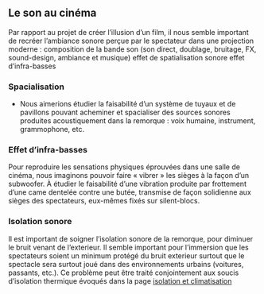 ## Le son au cinéma

Par rapport au projet de créer l’illusion d’un film, il nous semble important de recréer l’ambiance sonore perçue par le spectateur dans une projection moderne :
    composition de la bande son (son direct, doublage, bruitage, FX, sound-design, ambiance et musique)
    effet de spatialisation sonore
    effet d’infra-basses

### Spacialisation

- Nous aimerions étudier la faisabilité d’un système de tuyaux et de pavillons pouvant acheminer et spacialiser des sources sonores produites acoustiquement dans la remorque : voix humaine, instrument, grammophone, etc.

### Effet d’infra-basses

Pour reproduire les sensations physiques éprouvées dans une salle de cinéma, nous imaginons pouvoir faire « vibrer » les sièges à la façon d’un subwoofer. À étudier le faisabilité d’une vibration produite par frottement d’une came dentelée contre une butée, transmise de façon solidienne aux sièges des spectateurs, eux-mêmes fixés sur silent-blocs.

### Isolation sonore
Il est important de soigner l’isolation sonore de la remorque, pour diminuer le bruit venant de l’exterieur. Il semble important pour l’immersion que les spectateurs soient un minimum protégé du bruit exterieur surtout que le spectacle sera surtout joué dans des environnements urbains (voitures, passants, etc.).
Ce problème peut être traité conjointement aux soucis d’isolation thermique évoqués dans la page [isolation et climatisation](isolation.md)
